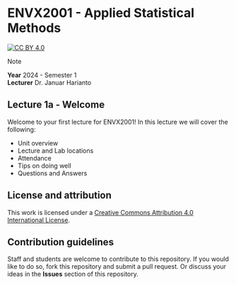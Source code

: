 # ENVX2001 - Applied Statistical Methods

[![CC BY 4.0][cc-by-shield]][cc-by]

> [!Note]
> **Year** 2024 - Semester 1\
> **Lecturer** Dr. Januar Harianto

## Lecture 1a - Welcome

Welcome to your first lecture for ENVX2001! In this lecture we will cover the following:

- Unit overview
- Lecture and Lab locations
- Attendance
- Tips on doing well
- Questions and Answers


## License and attribution

This work is licensed under a
[Creative Commons Attribution 4.0 International License][cc-by].

[cc-by]: http://creativecommons.org/licenses/by/4.0/
[cc-by-shield]: https://img.shields.io/badge/License-CC%20BY%204.0-lightgrey.svg

## Contribution guidelines

Staff and students are welcome to contribute to this repository. If you would like to do so, fork this repository and submit a pull request. Or discuss your ideas in the **Issues** section of this repository.